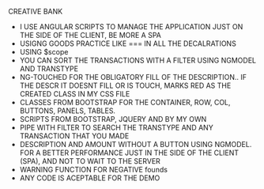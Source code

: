 CREATIVE BANK

* I USE ANGULAR SCRIPTS TO MANAGE THE APPLICATION JUST ON THE SIDE OF THE CLIENT, BE MORE A SPA
* USIGNG GOODS PRACTICE LIKE === IN ALL THE DECALRATIONS
* USING $scope
* YOU CAN SORT THE TRANSACTIONS WITH A FILTER USING NGMODEL AND TRANSTYPE
* NG-TOUCHED FOR THE OBLIGATORY FILL OF THE DESCRIPTION.. IF THE DESCR IT DOESNT FILL OR IS TOUCH,
MARKS RED AS THE CREATED CLASS IN MY CSS FILE
* CLASSES FROM BOOTSTRAP FOR THE CONTAINER, ROW, COL, BUTTONS, PANELS, TABLES.
* SCRIPTS FROM BOOTSTRAP, JQUERY AND BY MY OWN
* PIPE WITH FILTER TO SEARCH THE TRANSTYPE AND ANY TRANSACTION THAT YOU MADE
* DESCRIPTION AND AMOUNT WITHOUT A BUTTON USING NGMODEL. FOR A BETTER PERFORMANCE JUST
IN THE SIDE OF THE CLIENT (SPA), AND NOT TO WAIT TO THE SERVER
* WARNING FUNCTION FOR NEGATIVE founds
* ANY CODE IS ACEPTABLE FOR THE DEMO
